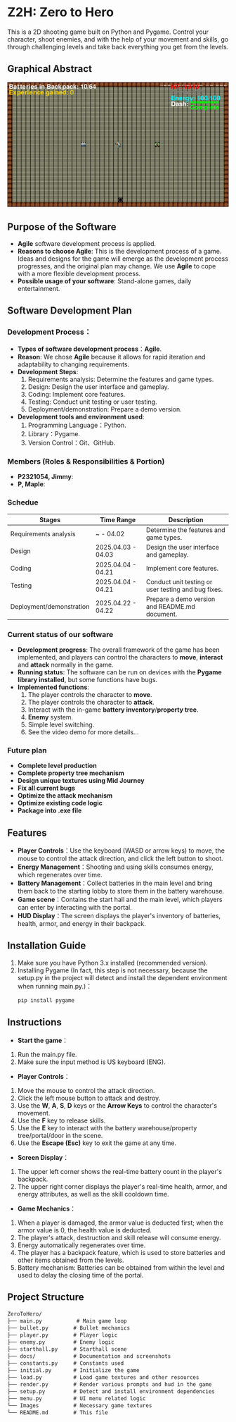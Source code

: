 # Z2H: Zero to Hero
This is a 2D shooting game built on Python and Pygame. 
Control your character, shoot enemies, and with the help of your movement and skills, go through challenging levels and take back everything you get from the levels.

## Graphical Abstract

![Project Graphical Abstract](docs/project_abstract.png)

## Purpose of the Software

- **Agile** software development process is applied.
- **Reasons to choose Agile**: This is the development process of a game. Ideas and designs for the game will emerge as the development process progresses, and    the original plan may change. We use **Agile** to cope with a more flexible development process.
- **Possible usage of your software**: Stand-alone games, daily entertainment.

## Software Development Plan

### **Development Process**：
- **Types of software development process**：**Agile**.
- **Reason**: We chose **Agile** because it allows for rapid iteration and adaptability to changing requirements.
- **Development Steps**:
  1. Requirements analysis: Determine the features and game types.
  2. Design: Design the user interface and gameplay.
  3. Coding: Implement core features.
  4. Testing: Conduct unit testing or user testing.
  5. Deployment/demonstration: Prepare a demo version.
- **Development tools and environment used**:
  1. Programming Language：Python.
  2. Library：Pygame.
  3. Version Control：Git、GitHub.
  
### **Members (Roles & Responsibilities & Portion)**
- **P2321054, Jimmy**:
- **P, Maple**:

### **Schedue**
| Stages                  | Time Range           | Description                                          |
|-------------------------|----------------------|------------------------------------------------------|
| Requirements analysis   |     ~      - 04.02   | Determine the features and game types.               |
| Design                  | 2025.04.03 - 04.03   | Design the user interface and gameplay.              |
| Coding                  | 2025.04.04 - 04.21   | Implement core features.                             |
| Testing                 | 2025.04.04 - 04.21   | Conduct unit testing or user testing and bug fixes.  |
| Deployment/demonstration| 2025.04.22 - 04.22   | Prepare a demo version and README.md document.       |

### **Current status of our software**
- **Development progress**: The overall framework of the game has been implemented, and players can control the characters to **move**, **interact** and **attack** normally in the game.
- **Running status**: The software can be run on devices with the **Pygame library installed**, but some functions have bugs.
- **Implemented functions**:
  1. The player controls the character to **move**.
  2. The player controls the character to **attack**.
  3. Interact with the in-game **battery inventory**/**property tree**.
  4. **Enemy** system.
  5. Simple level switching.
  6. See the video demo for more details...

### **Future plan**
- **Complete level production**
- **Complete property tree mechanism**
- **Design unique textures using Mid Journey**
- **Fix all current bugs**
- **Optimize the attack mechanism**
- **Optimize existing code logic**
- **Package into .exe file**
  
## Features

- **Player Controls**：Use the keyboard (WASD or arrow keys) to move, the mouse to control the attack direction, and click the left button to shoot.
- **Energy Management**：Shooting and using skills consumes energy, which regenerates over time.
- **Battery Management**：Collect batteries in the main level and bring them back to the starting lobby to store them in the battery warehouse.
- **Game scene**：Contains the start hall and the main level, which players can enter by interacting with the portal.
- **HUD Display**：The screen displays the player's inventory of batteries, health, armor, and energy in their backpack.

## Installation Guide

1. Make sure you have Python 3.x installed (recommended version).
2. Installing Pygame (In fact, this step is not necessary, because the setup.py in the project will detect and install the dependent environment when running main.py.)：
   ```bash
   pip install pygame
   
## Instructions
- **Start the game**：
1. Run the main.py file.
2. Make sure the input method is US keyboard (ENG).

- **Player Controls**：
1. Move the mouse to control the attack direction. 
2. Click the left mouse button to attack and destroy.
3. Use the **W**, **A**, **S**, **D** keys or the **Arrow Keys** to control the character's movement.
4. Use the **F** key to release skills.
5. Use the **E** key to interact with the battery warehouse/property tree/portal/door in the scene.
6. Use the **Escape (Esc)** key to exit the game at any time.

- **Screen Display**：
1. The upper left corner shows the real-time battery count in the player's backpack.
2. The upper right corner displays the player's real-time health, armor, and energy attributes, as well as the skill cooldown time.

- **Game Mechanics**：
1. When a player is damaged, the armor value is deducted first; when the armor value is 0, the health value is deducted.
2. The player's attack, destruction and skill release will consume energy.
3. Energy automatically regenerates over time.
4. The player has a backpack feature, which is used to store batteries and other items obtained from the levels.
5. Battery mechanism: Batteries can be obtained from within the level and used to delay the closing time of the portal.

## Project Structure
```
ZeroToHero/
├── main.py           # Main game loop
├── bullet.py        # Bullet mechanics
├── player.py        # Player logic
├── enemy.py         # Enemy logic
├── starthall.py     # Starthall scene
├── docs/            # Documentation and screenshots
├── constants.py     # Constants used
├── initial.py       # Initialize the game 
├── load.py          # Load game textures and other resources
├── render.py        # Render various prompts and hud in the game
├── setup.py         # Detect and install environment dependencies
├── menu.py          # UI menu related logic
└── Images           # Necessary game textures
└── README.md        # This file
```
